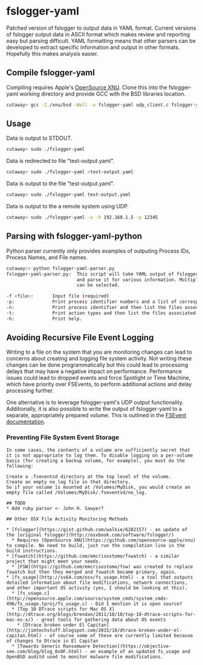 # fslogger-yaml
Patched version of fslogger to output data in YAML format. Current versions of fslogger output data in ASCII format which makes review and reporting easy but parsing difficult. YAML formatting means that other parsers can be developed to extract specific information and output in other formats. Hopefully this makes analysis easier.
## Compile fslogger-yaml

Compiling requires Apple's [OpenSource XNU](https://github.com/opensource-apple/xnu). Clone this into the fslogger-yaml working directory and provide GCC with the BSD libraries location.

```bash
cutaway> gcc -I./xnu/bsd -Wall -o fslogger-yaml udp_client.c fslogger-yaml.c
```

## Usage
Data is output to STDOUT.
```bash
cutaway> sudo ./fslogger-yaml
```

Data is redirected to file "test-output.yaml".
```bash
cutaway> sudo ./fslogger-yaml >test-output.yaml
```

Data is output to the file "test-output.yaml".
```bash
cutaway> sudo ./fslogger-yaml test-output.yaml
```

Data is output to the a remote system using UDP.
```bash
cutaway> sudo ./fslogger-yaml -u -h 192.168.1.5 -p 12345
```

## Parsing with fslogger-yaml-python
Python parser currently only provides examples of outputing Process IDs, Process Names, and File names.

```bash
cutaway:> python fslogger-yaml-parser.py
fslogger-yaml-parser.py:  This script will take YAML output of fslogger data
                          and parse it for various information. Multiple options
                          can be selected.

-f <file>:       Input file (required)
-p:              Print process identifier numbers and a list of corresponding process names.
-n:              Print process identifier and then list the files associated with each process name.
-t:              Print action types and then list the files associated with each action.
-h:              Print help.
```

## Avoiding Recursive File Event Logging
Writing to a file on the system that you are monitoring changes can lead to concerns about creating and logging file system activity. Not writing these changes can be done programmatically but this could lead to processing delays that may have a negative impact on performance. Performance issues could lead to dropped events and force Spotlight or Time Machine, which have priority over FSEvents, to perform additional actions and delay processing further.

One alternative is to leverage fslogger-yaml's UDP output functionality. Additionally, it is also possible to write the output of fslogger-yaml to a separate, appropriately prepared volume. This is outlined in the [FSEvent documentation](https://developer.apple.com/library/mac/documentation/Darwin/Conceptual/FSEvents_ProgGuide/FileSystemEventSecurity/FileSystemEventSecurity.html#//apple_ref/doc/uid/TP40005289-CH6-SW1).

### Preventing File System Event Storage
```
In some cases, the contents of a volume are sufficiently secret that it is not appropriate to log them. To disable logging on a per-volume basis (for creating a backup volume, for example), you must do the following:

Create a .fseventsd directory at the top level of the volume.
Create an empty no_log file in that directory.
So if your volume is mounted at /Volumes/MyDisk, you would create an empty file called /Volumes/MyDisk/.fseventsd/no_log.

## TODO
* Add ruby parser <- John H. Sawyer?

## Other OSX File Activity Monitoring Methods

* [fslogger](https://gist.github.com/walkie/6282157) - an update of the [original fslogger](http://osxbook.com/software/fslogger/)
  * Requires [OpenSource XNU](https://github.com/opensource-apple/xnu) to compile. No need to build, just run the compilation line in the build instructions.
* [fswatch](https://github.com/emcrisostomo/fswatch) - a similar project that might meet your needs.
  * [FSW](https://github.com/emcrisostomo/fsw) was created to replace fswatch but then they merged and fswatch became primary, again.
* [fs_usage](http://ss64.com/osx/fs_usage.html) - a tool that outputs detailed information about file modifications, network connections, and other important OS activity (yes, I should be looking at this).
  * [fs_usage.c](http://opensource.apple.com/source/system_cmds/system_cmds-496/fs_usage.tproj/fs_usage.c) - Did I mention it is open source? 
  * [Top 10 DTrace scripts for Mac OS X](http://dtrace.org/blogs/brendan/2011/10/10/top-10-dtrace-scripts-for-mac-os-x/) - great tools for gathering data about OS events
    * [Dtrace broken under El Capitan](http://jimtechstuff.blogspot.com/2015/10/dtrace-broken-under-el-capitan.html) - of course some of these are currently limited because of changes to Dtrace in El Capitan
  * [Towards Generic Ransomware Detection](https://objective-see.com/blog/blog_0x0F.html) - an example of an updated fs_usage and OpenBSD auditd used to monitor malware file modifications.


